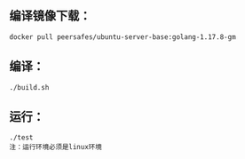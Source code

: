 ## 编译镜像下载：
    docker pull peersafes/ubuntu-server-base:golang-1.17.8-gm
## 编译：
    ./build.sh
## 运行：
    ./test
    注：运行环境必须是linux环境


